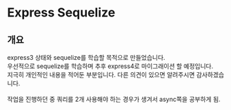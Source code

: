 # Express Sequelize
## 개요
express3 상태와 sequelize를 학습할 목적으로 만들었습니다.<br>
우선적으로 sequelize를 학습하며 추후 express4로 마이그래이션 할 예정입니다.<br>
지극히 개인적인 내용을 적어둔 부분입니다. 다른 의견이 있으면 알려주시면 감사하겠습니다.<br>
<br>
작업을 진행하던 중 쿼리를 2개 사용해야 하는 경우가 생겨서 async쪽을 공부하게 됨.


